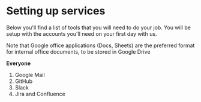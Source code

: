 # Setting up services

Below you'll find a list of tools that you will need to do your job. You will be setup with the accounts you'll need on your first day with us.

Note that Google office applications (Docs, Sheets) are the preferred format for internal office documents, to be stored in Google Drive

**Everyone**

1. Google Mail
1. GitHub
1. Slack
1. Jira and Confluence
